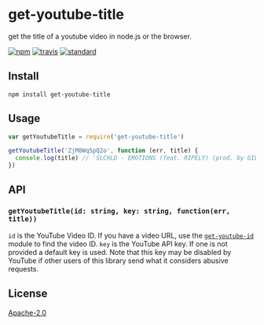 # get-youtube-title

get the title of a youtube video in node.js or the browser.

[![npm][npm-image]][npm-url]
[![travis][travis-image]][travis-url]
[![standard][standard-image]][standard-url]

[npm-image]: https://img.shields.io/npm/v/get-youtube-title.svg?style=flat-square
[npm-url]: https://www.npmjs.com/package/get-youtube-title
[travis-image]: https://img.shields.io/travis/goto-bus-stop/get-youtube-title.svg?style=flat-square
[travis-url]: https://travis-ci.org/goto-bus-stop/get-youtube-title
[standard-image]: https://img.shields.io/badge/code%20style-standard-brightgreen.svg?style=flat-square
[standard-url]: http://npm.im/standard

## Install

```
npm install get-youtube-title
```

## Usage

```js
var getYoutubeTitle = require('get-youtube-title')

getYoutubeTitle('ZjM8Wq5pQ2o', function (err, title) {
  console.log(title) // 'SLCHLD - EMOTIONS (feat. RIPELY) (prod. by GILLA)'
})
```

## API

### `getYoutubeTitle(id: string, key: string, function(err, title))`

`id` is the YouTube Video ID. If you have a video URL, use the [`get-youtube-id`](https://www.npmjs.com/package/get-youtube-id) module to find the video ID.
`key` is the YouTube API key. If one is not provided a default key is used. Note that this key may be disabled by YouTube if other users of this library send what it considers abusive requests.

## License

[Apache-2.0](LICENSE.md)
